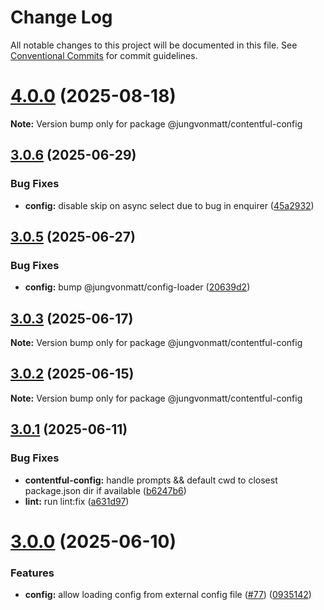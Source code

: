 # Change Log

All notable changes to this project will be documented in this file.
See [Conventional Commits](https://conventionalcommits.org) for commit guidelines.

# [4.0.0](https://github.com/jungvonmatt/contentful-ssg/compare/v3.0.6...v4.0.0) (2025-08-18)

**Note:** Version bump only for package @jungvonmatt/contentful-config

## [3.0.6](https://github.com/jungvonmatt/contentful-ssg/compare/v3.0.5...v3.0.6) (2025-06-29)

### Bug Fixes

- **config:** disable skip on async select due to bug in enquirer ([45a2932](https://github.com/jungvonmatt/contentful-ssg/commit/45a29327a8091f948f7aeee3143d80f9645fe1e5))

## [3.0.5](https://github.com/jungvonmatt/contentful-ssg/compare/v3.0.4...v3.0.5) (2025-06-27)

### Bug Fixes

- **config:** bump @jungvonmatt/config-loader ([20639d2](https://github.com/jungvonmatt/contentful-ssg/commit/20639d216f278c849e4cdc69d26a5da5dbcdeae9))

## [3.0.3](https://github.com/jungvonmatt/contentful-ssg/compare/v3.0.2...v3.0.3) (2025-06-17)

**Note:** Version bump only for package @jungvonmatt/contentful-config

## [3.0.2](https://github.com/jungvonmatt/contentful-ssg/compare/v3.0.1...v3.0.2) (2025-06-15)

**Note:** Version bump only for package @jungvonmatt/contentful-config

## [3.0.1](https://github.com/jungvonmatt/contentful-ssg/compare/v3.0.0...v3.0.1) (2025-06-11)

### Bug Fixes

- **contentful-config:** handle prompts && default cwd to closest package.json dir if available ([b6247b6](https://github.com/jungvonmatt/contentful-ssg/commit/b6247b60c748e31466e872145a2e439765801d12))
- **lint:** run lint:fix ([a631d97](https://github.com/jungvonmatt/contentful-ssg/commit/a631d97d99f630b729424fd2dde55a00b2a6b752))

# [3.0.0](https://github.com/jungvonmatt/contentful-ssg/compare/v2.0.1...v3.0.0) (2025-06-10)

### Features

- **config:** allow loading config from external config file ([#77](https://github.com/jungvonmatt/contentful-ssg/issues/77)) ([0935142](https://github.com/jungvonmatt/contentful-ssg/commit/0935142332efe611244f359c0f44498c1cb8570b))
